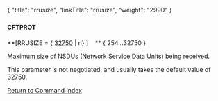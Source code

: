 {
    "title": "rrusize",
    "linkTitle": "rrusize",
    "weight": "2990"
}<span id="rrusize"></span>

### 

#### CFTPROT

**\[RRUSIZE = { <u>32750</u> | n} \]    **
{ 254...32750 }

Maximum size of NSDUs (Network Service Data Units) being received.

This parameter is not negotiated, and usually takes the default value of 32750.

[Return
to Command index](../../)
